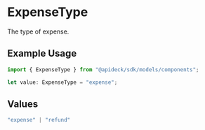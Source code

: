 # ExpenseType

The type of expense.

## Example Usage

```typescript
import { ExpenseType } from "@apideck/sdk/models/components";

let value: ExpenseType = "expense";
```

## Values

```typescript
"expense" | "refund"
```